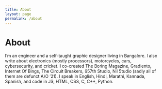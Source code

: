 ```yaml
---
title: About
layout: page
permalink: /about
---
```


# About

I’m an engineer and a self-taught graphic designer living in Bangalore. I also write about electronics (mostly processors), motorcycles, cars, cybersecurity, and cricket. I co-created The Boring Magazine, Gradiento, Internet Of Bings, The Circuit Breakers, 657th Studio, Nil 5tudio (sadly all of them are defunct A/O ’21). I speak in English, Hindi, Marathi, Kannada, Spanish, and code in JS, HTML, CSS, C, C++, Python.